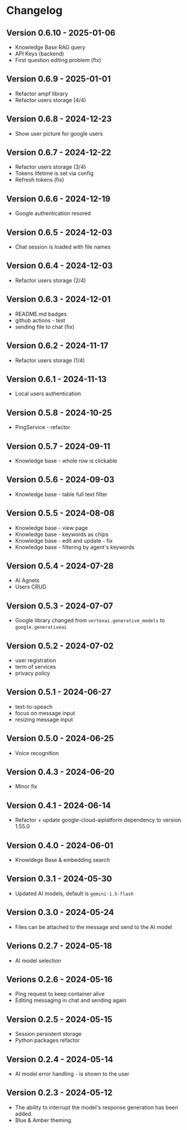 # Changelog

## Version 0.6.10 - 2025-01-06

* Knowledge Base RAG query
* API Keys (backend)
* First question editing problem (fix)

## Version 0.6.9 - 2025-01-01

* Refactor ampf library
* Refactor users storage (4/4)

## Version 0.6.8 - 2024-12-23

* Show user picture for google users

## Version 0.6.7 - 2024-12-22

* Refactor users storage (3/4)
* Tokens lifetime is set via config
* Refresh tokens (fix)

## Version 0.6.6 - 2024-12-19

* Google authentication resored

## Version 0.6.5 - 2024-12-03

* Chat session is loaded with file names

## Version 0.6.4 - 2024-12-03

* Refactor users storage (2/4)

## Version 0.6.3 - 2024-12-01

* README.md badges
* github actions - test
* sending file to chat (fix)

## Version 0.6.2 - 2024-11-17

* Refactor users storage (1/4)

## Version 0.6.1 - 2024-11-13

* Local users authentication

## Version 0.5.8 - 2024-10-25

* PingService - refactor

## Version 0.5.7 - 2024-09-11

* Knowledge base - whole row is clickable

## Version 0.5.6 - 2024-09-03

* Knowledge base - table full text filter

## Version 0.5.5 - 2024-08-08

* Knowledge base - view page
* Knowledge base - keywords as chips
* Knowledge base - edit and update - fix
* Knowledge base - filtering by agent's keywords

## Version 0.5.4 - 2024-07-28

* AI Agnets
* Users CRUD

## Version 0.5.3 - 2024-07-07

* Google library changed from `vertexai.generative_models` to `google.generativeai`

## Version 0.5.2 - 2024-07-02

* user registration
* term of services
* privacy policy

## Version 0.5.1 - 2024-06-27

* text-to-speach
* focus on message input
* resizing message input

## Version 0.5.0 - 2024-06-25

* Voice recognition

## Version 0.4.3 - 2024-06-20

* Minor fix

## Version 0.4.1 - 2024-06-14

* Refactor + update google-cloud-aiplatform dependency to version 1.55.0

## Version 0.4.0 - 2024-06-01

* Knowldege Base & embedding search

## Version 0.3.1 - 2024-05-30

* Updated AI models, default is `gemini-1.5-flash`

## Version 0.3.0 - 2024-05-24

* Files can be attached to the message and send to the AI model

## Verions 0.2.7 - 2024-05-18

* AI model selection

## Verions 0.2.6 - 2024-05-16

* Ping request to keep container alive
* Editing messaging in chat and sending again

## Version 0.2.5 - 2024-05-15

* Session persistent storage
* Python packages refactor

## Version 0.2.4 - 2024-05-14

* AI model error handling - is shown to the user

## Version 0.2.3 - 2024-05-12

* The ability to interrupt the model's response generation has been added.
* Blue & Amber theming.
